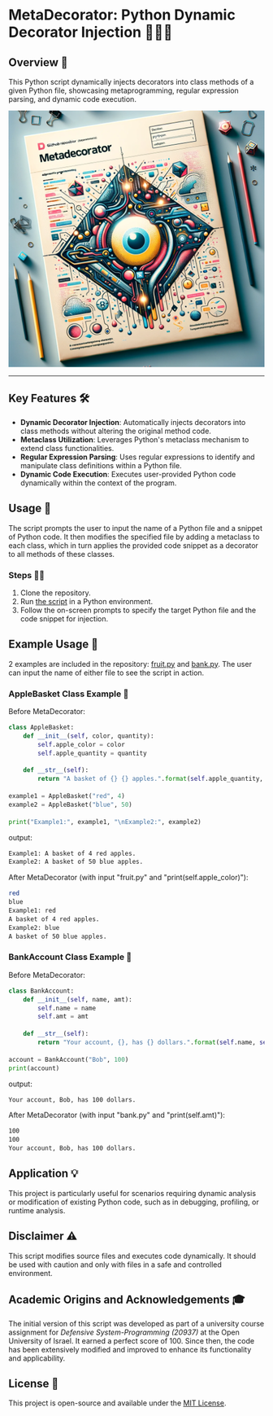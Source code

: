 # MetaDecorator: Python Dynamic Decorator Injection 🧙‍♂️🔧

## Overview 🌟

This Python script dynamically injects decorators into class methods of a given Python file, showcasing metaprogramming, regular expression parsing, and dynamic code execution.

![cover image](cover.png)

---

## Key Features 🛠️

- **Dynamic Decorator Injection**: Automatically injects decorators into class methods without altering the original method code.
- **Metaclass Utilization**: Leverages Python's metaclass mechanism to extend class functionalities.
- **Regular Expression Parsing**: Uses regular expressions to identify and manipulate class definitions within a Python file.
- **Dynamic Code Execution**: Executes user-provided Python code dynamically within the context of the program.

## Usage 📖

The script prompts the user to input the name of a Python file and a snippet of Python code. It then modifies the specified file by adding a metaclass to each class, which in turn applies the provided code snippet as a decorator to all methods of these classes.

### Steps 🚶‍♂️

1. Clone the repository.
2. Run [the script](meta.py) in a Python environment.
3. Follow the on-screen prompts to specify the target Python file and the code snippet for injection.

## Example Usage 🌟

2 examples are included in the repository: [fruit.py](fruit.py) and [bank.py](bank.py). The user can input the name of either file to see the script in action.

### AppleBasket Class Example 🍎

Before MetaDecorator:

```python
class AppleBasket:
    def __init__(self, color, quantity):
        self.apple_color = color
        self.apple_quantity = quantity

    def __str__(self):
        return "A basket of {} {} apples.".format(self.apple_quantity, self.apple_color)

example1 = AppleBasket("red", 4)
example2 = AppleBasket("blue", 50)

print("Example1:", example1, "\nExample2:", example2)

```

output:

```bash
Example1: A basket of 4 red apples.
Example2: A basket of 50 blue apples.
```

After MetaDecorator (with input "fruit.py" and "print(self.apple_color)"):

```bash
red
blue
Example1: red
A basket of 4 red apples.
Example2: blue
A basket of 50 blue apples.
```

### BankAccount Class Example 🏦

Before MetaDecorator:

```python
class BankAccount:
    def __init__(self, name, amt):
        self.name = name
        self.amt = amt

    def __str__(self):
        return "Your account, {}, has {} dollars.".format(self.name, self.amt)

account = BankAccount("Bob", 100)
print(account)
```

output:

```bash
Your account, Bob, has 100 dollars.
```

After MetaDecorator (with input "bank.py" and "print(self.amt)"):

```bash
100
100
Your account, Bob, has 100 dollars.
```

## Application 💡

This project is particularly useful for scenarios requiring dynamic analysis or modification of existing Python code, such as in debugging, profiling, or runtime analysis.

## Disclaimer ⚠️

This script modifies source files and executes code dynamically. It should be used with caution and only with files in a safe and controlled environment.

## Academic Origins and Acknowledgements 🎓

The initial version of this script was developed as part of a university course assignment for _Defensive System-Programming (20937)_ at the Open University of Israel. It earned a perfect score of 100. Since then, the code has been extensively modified and improved to enhance its functionality and applicability.

## License 📜

This project is open-source and available under the [MIT License](LICENSE).

